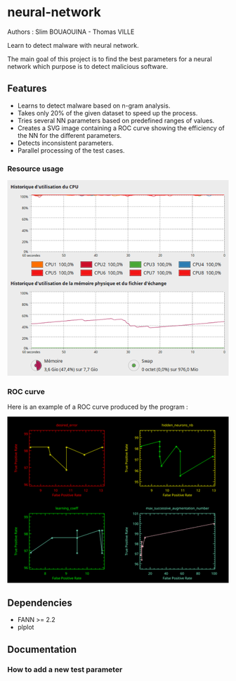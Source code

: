 # neural-network
Authors : Slim BOUAOUINA - Thomas VILLE

Learn to detect malware with neural network.

The main goal of this project is to find the best parameters for a neural network which purpose is to detect malicious software.

## Features
 * Learns to detect malware based on n-gram analysis.
 * Takes only 20% of the given dataset to speed up the process.
 * Tries several NN parameters based on predefined ranges of values.
 * Creates a SVG image containing a ROC curve showing the efficiency of the NN for the different parameters.
 * Detects inconsistent parameters.
 * Parallel processing of the test cases.

### Resource usage
![Screenshot of RAM and CPU usage](ResourceUsage.png)

### ROC curve
Here is an example of a ROC curve produced by the program :

![ROC curve example](roc-curve.svg)

## Dependencies
 * FANN >= 2.2
 * plplot

## Documentation
### How to add a new test parameter
